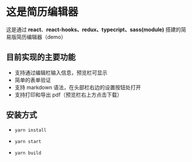 # 这是简历编辑器

这是通过 **react**、**react-hooks、redux、typecript、sass(module)** 搭建的简易版简历编辑器（demo）

## 目前实现的主要功能

- 支持通过编辑栏输入信息，预览栏可显示
- 简单的表单验证
- 支持 markdown 语法，在头部栏右边的设置按钮处打开
- 支持打印和导出 pdf（预览栏右上方点击下载）

## 安装方式

- `yarn install`

- `yarn start`

- `yarn build`
